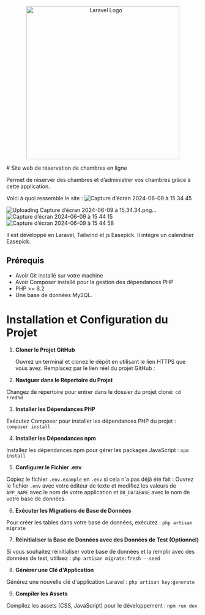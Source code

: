 <p align="center"><a href="https://laravel.com" target="_blank"><img src="https://raw.githubusercontent.com/laravel/art/master/logo-lockup/5%20SVG/2%20CMYK/1%20Full%20Color/laravel-logolockup-cmyk-red.svg" width="400" alt="Laravel Logo"></a></p>
# Site web de réservation de chambres en ligne

Permet de réserver des chambres et d’administrer vos chambres grâce à cette application.

Voici à quoi ressemble le site :
![Capture d’écran 2024-06-09 à 15 34 45](https://github.com/mathA1005/fredhd/assets/125377274/5c0cdc73-e4cd-44a0-9b72-b1b9baa245c6)

![Uploading Capture d’écran 2024-06-09 à 15.34.34.png…]()
![Capture d’écran 2024-06-09 à 15 44 15](https://github.com/mathA1005/fredhd/assets/125377274/8a5b9cd4-9e71-4572-bead-abc71f33a104)
![Capture d’écran 2024-06-09 à 15 44 58](https://github.com/mathA1005/fredhd/assets/125377274/10512b46-4527-4bfd-8aa5-5a429b18a12e)


Il est développé en Laravel, Tailwind et js Easepick. Il intègre un calendrier Easepick.

## Prérequis

- Avoir Git installé sur votre machine
- Avoir Composer installé pour la gestion des dépendances PHP
- PHP >= 8.2
- Une base de données MySQL.

# Installation et Configuration du Projet

1. **Cloner le Projet GitHub**

   Ouvrez un terminal et clonez le dépôt en utilisant le lien HTTPS que vous avez. Remplacez par le lien réel du projet GitHub :

2. **Naviguer dans le Répertoire du Projet**

Changez de répertoire pour entrer dans le dossier du projet cloné:
`cd Fredhd`

3. **Installer les Dépendances PHP**

Exécutez Composer pour installer les dépendances PHP du projet :
`composer install`

4. **Installer les Dépendances npm**

Installez les dépendances npm pour gérer les packages JavaScript :
`npm install`

5. **Configurer le Fichier .env**

Copiez le fichier `.env.example` en `.env` si cela n'a pas déjà été fait :
Ouvrez le fichier `.env` avec votre éditeur de texte et modifiez les valeurs de `APP_NAME` avec le nom de votre application et `DB_DATABASE` avec le nom de votre base de données.

6. **Exécuter les Migrations de Base de Données**

Pour créer les tables dans votre base de données, exécutez :
`php artisan migrate`

7. **Réinitialiser la Base de Données avec des Données de Test (Optionnel)**

Si vous souhaitez réinitialiser votre base de données et la remplir avec des données de test, utilisez :
`php artisan migrate:fresh --seed`

8. **Générer une Clé d'Application**

Générez une nouvelle clé d'application Laravel :
`php artisan key:generate`

9. **Compiler les Assets**

Compilez les assets (CSS, JavaScript) pour le développement :
`npm run dev`
